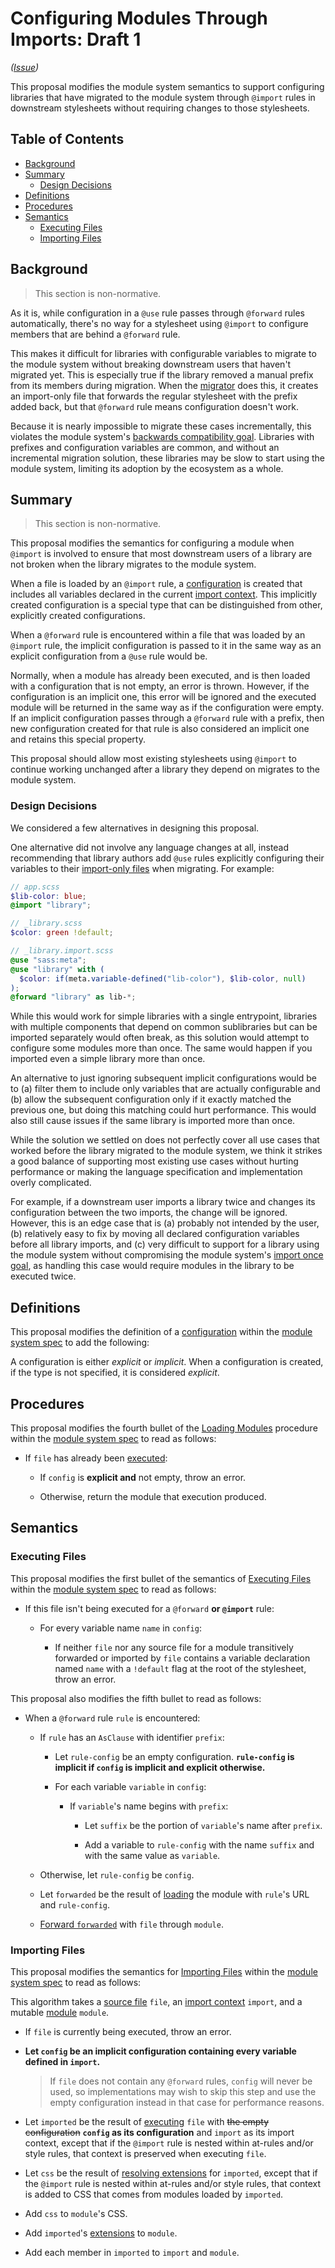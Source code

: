 # Configuring Modules Through Imports: Draft 1

*([Issue](https://github.com/sass/sass/issues/2772))*

This proposal modifies the module system semantics to support configuring
libraries that have migrated to the module system through `@import` rules in
downstream stylesheets without requiring changes to those stylesheets.

## Table of Contents

* [Background](#background)
* [Summary](#summary)
  * [Design Decisions](#design-decisions)
* [Definitions](#definitions)
* [Procedures](#procedures)
* [Semantics](#semantics)
  * [Executing Files](#executing-files)
  * [Importing Files](#importing-files)

## Background

> This section is non-normative.

As it is, while configuration in a `@use` rule passes through `@forward` rules
automatically, there's no way for a stylesheet using `@import` to configure
members that are behind a `@forward` rule.

This makes it difficult for libraries with configurable variables to migrate to
the module system without breaking downstream users that haven't migrated yet.
This is especially true if the library removed a manual prefix from its members
during migration. When the [migrator][] does this, it creates an import-only file
that forwards the regular stylesheet with the prefix added back, but that
`@forward` rule means configuration doesn't work.

Because it is nearly impossible to migrate these cases incrementally, this
violates the module system's [backwards compatibility goal][]. Libraries with
prefixes and configuration variables are common, and without an incremental
migration solution, these libraries may be slow to start using the module
system, limiting its adoption by the ecosystem as a whole.

[migrator]: https://sass-lang.com/documentation/cli/migrator#remove-prefix
[backwards compatibility goal]: ../accepted/module-system.md#low-level

## Summary

> This section is non-normative.

This proposal modifies the semantics for configuring a module when `@import` is
involved to ensure that most downstream users of a library are not broken when
the library migrates to the module system.

When a file is loaded by an `@import` rule, a [configuration][] is created that
includes all variables declared in the current [import context][]. This
implicitly created configuration is a special type that can be distinguished
from other, explicitly created configurations.

When a `@forward` rule is encountered within a file that was loaded by an
`@import` rule, the implicit configuration is passed to it in the same way as an
explicit configuration from a `@use` rule would be.

Normally, when a module has already been executed, and is then loaded with a
configuration that is not empty, an error is thrown. However, if the
configuration is an implicit one, this error will be ignored and the executed
module will be returned in the same way as if the configuration were empty. If
an implicit configuration passes through a `@forward` rule with a prefix, then
new configuration created for that rule is also considered an implicit one and
retains this special property.

This proposal should allow most existing stylesheets using `@import` to continue
working unchanged after a library they depend on migrates to the module system.

[configuration]: ../accepted/module-system.md#configuration
[import context]: ../accepted/module-system.md#import-context

### Design Decisions

We considered a few alternatives in designing this proposal.

One alternative did not involve any language changes at all, instead
recommending that library authors add `@use` rules explicitly configuring their
variables to their [import-only files][] when migrating. For example:

```scss
// app.scss
$lib-color: blue;
@import "library";

// _library.scss
$color: green !default;

// _library.import.scss
@use "sass:meta";
@use "library" with (
  $color: if(meta.variable-defined("lib-color"), $lib-color, null)
);
@forward "library" as lib-*;
```

While this would work for simple libraries with a single entrypoint, libraries
with multiple components that depend on common sublibraries but can be imported
separately would often break, as this solution would attempt to configure some
modules more than once. The same would happen if you imported even a simple
library more than once.

An alternative to just ignoring subsequent implicit configurations would be to
(a) filter them to include only variables that are actually configurable and
(b) allow the subsequent configuration only if it exactly matched the previous
one, but doing this matching could hurt performance. This would also still cause
issues if the same library is imported more than once.

While the solution we settled on does not perfectly cover all use cases that
worked before the library migrated to the module system, we think it strikes a
good balance of supporting most existing use cases without hurting performance
or making the language specification and implementation overly complicated.

For example, if a downstream user imports a library twice and changes its
configuration between the two imports, the change will be ignored. However,
this is an edge case that is (a) probably not intended by the user, (b)
relatively easy to fix by moving all declared configuration variables before
all library imports, and (c) very difficult to support for a library using the
module system without compromising the module system's [import once goal][], as
handling this case would require modules in the library to be executed twice.

[import-only files]: ../accepted/module-system.md#import-compatibility
[import once goal]: ../accepted/module-system.md#low-level

## Definitions

This proposal modifies the definition of a [configuration][] within the
[module system spec][] to add the following:

A configuration is either *explicit* or *implicit*. When a configuration is
created, if the type is not specified, it is considered *explicit*.

[module system spec]: ../accepted/module-system.md

## Procedures

This proposal modifies the fourth bullet of the [Loading Modules][] procedure
within the [module system spec][] to read as follows:


* If `file` has already been [executed][]:

  * If `config` is **explicit and** not empty, throw an error.

  * Otherwise, return the module that execution produced.

[Loading Modules]: ../accepted/module-system.md#loading-modules
[executed]: ../accepted/module-system.md#executing-files

## Semantics

### Executing Files

This proposal modifies the first bullet of the semantics of [Executing Files][]
within the [module system spec][] to read as follows:

* If this file isn't being executed for a `@forward` **or `@import`** rule:

  * For every variable name `name` in `config`:

    * If neither `file` nor any source file for a module transitively forwarded
      or imported by `file` contains a variable declaration named `name` with a
      `!default` flag at the root of the stylesheet, throw an error.

This proposal also modifies the fifth bullet to read as follows:

* When a `@forward` rule `rule` is encountered:

  * If `rule` has an `AsClause` with identifier `prefix`:

    * Let `rule-config` be an empty configuration. **`rule-config` is implicit
      if `config` is implicit and explicit otherwise.**

    * For each variable `variable` in `config`:

      * If `variable`'s name begins with `prefix`:

        * Let `suffix` be the portion of `variable`'s name after `prefix`.

        * Add a variable to `rule-config` with the name `suffix` and with the
          same value as `variable`.

  * Otherwise, let `rule-config` be `config`.

  * Let `forwarded` be the result of [loading][] the module with `rule`'s URL
    and `rule-config`.

  * [Forward `forwarded`][] with `file` through `module`.

[Executing Files]: ../accepted/module-system.md#executing-files
[loading]: ../accepted/module-system.md#loading-modules
[Forward `forwarded`]: ../accepted/module-system.md#forwarding-modules

### Importing Files

This proposal modifies the semantics for [Importing Files][] within the
[module system spec][] to read as follows:

This algorithm takes a [source file][] `file`, an [import context][] `import`,
and a mutable [module][] `module`.

* If `file` is currently being executed, throw an error.

* **Let `config` be an implicit configuration containing every variable defined
  in `import`.**

  > If `file` does not contain any `@forward` rules, `config` will never be
  > used, so implementations may wish to skip this step and use the empty
  > configuration instead in that case for performance reasons.

* Let `imported` be the result of [executing][] `file` with ~~the empty
  configuration~~ **`config` as its configuration** and `import` as
  its import context, except that if the `@import` rule is nested within
  at-rules and/or style rules, that context is preserved when executing `file`.

* Let `css` be the result of [resolving extensions][] for
  `imported`, except that if the `@import` rule is nested within at-rules and/or
  style rules, that context is added to CSS that comes from modules loaded by
  `imported`.

* Add `css` to `module`'s CSS.

* Add `imported`'s [extensions][] to `module`.

* Add each member in `imported` to `import` and `module`.

[Importing Files]: ../accepted/module-system.md#importing-files
[source file]: ../accepted/module-system.md#source-file
[module]: ../accepted/module-system.md#module
[executing]: ../accepted/module-system.md#executing-files
[resolving extensions]: ../accepted/module-system.md#resolving-extensions
[extensions]: ../accepted/module-system.md#extension
